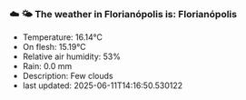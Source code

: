### ☁️ 🌤️  The weather in Florianópolis is: Florianópolis

- Temperature: 16.14°C
- On flesh: 15.19°C
- Relative air humidity: 53%
- Rain: 0.0 mm
- Description: Few clouds
- last updated: 2025-06-11T14:16:50.530122
